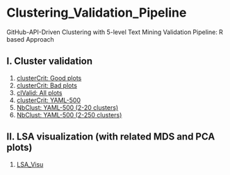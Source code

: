 # Clustering_Validation_Pipeline
GitHub-API-Driven Clustering with 5-level Text Mining Validation Pipeline: R based Approach


## I. Cluster validation
1. [clusterCrit: Good plots](plots_good.md)
2. [clusterCrit: Bad plots](plots_bad.md)
3. [clValid: All plots](plots_clValid.md)
4. [clusterCrit: YAML-500](plots_YAML_500.md)
5. [NbClust: YAML-500 (2-20 clusters)](plots_nb_YAML_500_(2-20).md)
6. [NbClust: YAML-500 (2-250 clusters)](plots_nb_YAML_500_(2-250).md)

## II. LSA visualization (with related MDS and PCA plots)
1. [LSA_Visu](plots_LSA_Visu.md)
